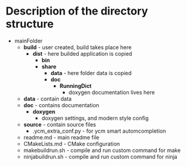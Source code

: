 


# Description of the directory structure

* mainFolder
    - **build** - user created, build takes place here
        + **dist** - here builded application is copied
            * **bin**
            * **share**
                - **data** - here folder data is copied
                - **doc**
                    + **RunningDict**
                        * doxygen documentation lives here 
    - **data** - contain data
    - **doc** - contains documentation
        + **doxygen**
            * doxygen settings, and modern style config
    - **source** - contain source files
        + .ycm_extra_conf.py - for ycm smart automcompletion
    - readme.md - main readme file
    - CMakeLists.md - CMake configuration
    - makebuildrun.sh - compile and run custom command for make
    - ninjabuildrun.sh - compile and run custom command for ninja


